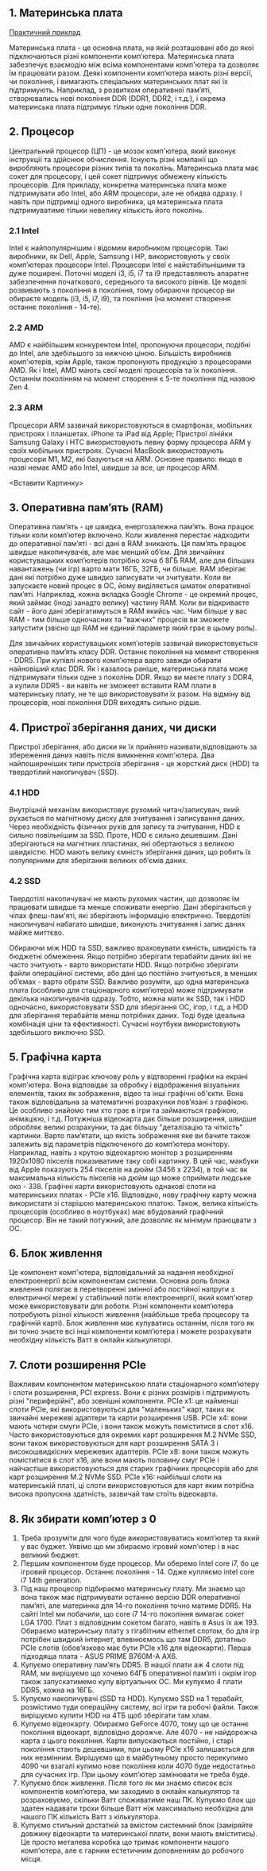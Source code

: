 ## 1. Материнська плата
[Практичний приклад](https://www.asus.com/motherboards-components/motherboards/prime/prime-z790-a-wifi/techspec/)

Материнська плата - це основна плата, на якій розташовані або до якої підключаються різні компоненти компʼютера. Материнська плата забезпечує взаємодію між всіма компонентами комп'ютера та дозволяє їм працювати разом. Деякі компоненти компʼютера мають різні версії, чи покоління, і вимагають спеціальних материнських плат які їх підтримують. Наприклад, з розвитком оперативної памʼяті, створювались нові покоління DDR (DDR1, DDR2, і т.д.), і окрема материнська плата підтримує тільки одне покоління DDR.

## 2. Процесор
Центральний процесор (ЦП) - це мозок комп'ютера, який виконує інструкції та здійснює обчислення. Існують різні компанії що виробляють процесори різних типів та поколінь. Материнська плата має сокет для процесору, і цей сокет підтримує обмежену кількість процесорів. Для прикладу, конкретна материнська плата може підтримувати або Intel, або ARM процесори, але не обидва одразу. І навіть при підтримці одного виробника, ця материнська плата підтримуватиме тільки невелику кількість його поколінь.

### 2.1 Intel
Intel є найпопулярнішим і відомим виробником процесорів. Такі виробники, як Dell, Apple, Samsung і HP, використовують у своїх комп’ютерах процесори Intel. Процесори Intel є найстабільнішими та дуже поширені. Поточні моделі i3, i5, i7 та i9 представляють апаратне забезпечення початкового, середнього та високого рівнів. Це моделі розвивають з покоління в покоління, тому обираючи процесор ви обираєте модель (i3, i5, i7, i9), та покління (на момент створення останнє покоління - 14-те).

### 2.2 AMD
AMD є найбільшим конкурентом Intel, пропонуючи процесори, подібні до Intel, але здебільшого за нижчою ціною. Більшість виробників комп'ютерів, крім Apple, також пропонують продукцію з процесорами AMD. Як і Intel, AMD мають свої моделі процесорів та їх покоління. Останнім поколінням на момент створення є 5-те покоління під назвою Zen 4.

### 2.3 ARM
Процесори ARM зазвичай використовуються в смартфонах, мобільних пристроях і планшетах. iPhone та iPad від Apple; Пристрої лінійки Samsung Galaxy і HTC використовують певну форму процесора ARM у своїх мобільних пристроях. Сучасні MacBook використовують процесори M1, M2, які базуються на ARM. Основне правило: якщо в назві немає AMD або Intel, швидше за все, це процесор ARM.

<Вставити Картинку>

## 3. Оперативна памʼять (RAM)
Оперативна памʼять - це швидка, енергозалежна памʼять. Вона працює тільки коли компʼютер включено. Коли живлення перестає надходити до оперативної памʼяті - всі дані в RAM зникають. Ця памʼять працює швидше накопичувачів, але має менший обʼєм. Для звичайних користувацьких компʼютерів потрібно хоча б 8ГБ RAM, але для більших навантажень (чи ігр) варто мати 16ГБ, 32ГБ, чи більше.
RAM зберігає дані які потрібно дуже швидко записувати чи зчитувати. Коли ви запускаєте новий процес в ОС, йому виділяється шматок оперативної памʼяті. Наприклад, кожна вкладка Google Chrome - це окремий процес, який займає (іноді занадто велику) частину RAM. Коли ви відкриваєте сайт - його дані зберігатимуться в RAM якийсь час. Чим більше у вас RAM - тим більше одночасних та "важчих" процесів ви зможете запустити (звісно що RAM не єдиний параметр який грає в цьому роль).

Для звичайних користувацьких компʼютерів зазвичай використовується оперативна памʼять класу DDR. Останнє покоління на момент створення - DDR5. При купівлі нового компʼютера варто завжди обирати найновіший клас DDR. Як і казалось раніше, материнська плата може підтримувати тільки одне з поколінь DDR. Якщо ви маєте плату з DDR4, а купили DDR5 - ви навіть не зможеет вставити RAM плати в материнську плату, не те що використовувати їх разом. На відміну від процесорів, нові покоління DDR виходять сильно рідше.

## 4. Пристрої зберігання даних, чи диски
Пристрої зберігання, або диски як їх прийнято називати,відповідають за збереження даних навіть після вимкнення комп'ютера. Два найпоширеніших типи пристроїв зберігання - це жорсткий диск (HDD) та твердотілий накопичувач (SSD).

### 4.1 HDD
Внутрішній механізм використовує рухомий читач/записувач, який рухається по магнітному диску для зчитування і записування даних. Через необхідність фізичних рухів для запису та зчитування, HDD є сильно повільнішим за SSD. Проте, HDD є сильно дешевшим. Дані зберігаються на магнітних пластинах, які обертаються з великою швидкістю. HDD мають велику ємність зберігання даних, що робить їх популярними для зберігання великих обʼємів даних.

### 4.2 SSD
Твердотілі накопичувачі не мають рухомих частин, що дозволяє їм працювати швидше та менше споживати енергію. Дані зберігаються у чіпах флеш-пам'яті, які зберігають інформацію електрично. Твердотілі накопичувачі набагато швидше, виконують зчитування і запис даних майже миттєво.

Обираючи між HDD та SSD, важливо враховувати ємність, швидкість та бюджетні обмеження. Якщо потрібно зберігати терабайти даних які не часто зчитують - варто використати HDD. Якщо потрібно зберігати файли операційної системи, або дані що постійно зчитуються, в менших обʼємах - варто обрати SSD. Важливо розуміти, що одна материнська плата (особливо для стаціонарного компʼютера) може підтримувати декілька накопичувачів одразу. Тобто, можна мати як SSD, так і HDD одночасно, використовувати SSD для зберігання ОС, ігор, і т.д, а HDD для зберігання терабайтів менш потрібних даних. Тоді буде ідеальна комбінація ціни та ефективності. Сучасні ноутбуки використовують здебільшого виключно SSD.

## 5. Графічна карта
Графічна карта відіграє ключову роль у відтворенні графіки на екрані комп'ютера. Вона відповідає за обробку і відображення візуальних елементів, таких як зображення, відео та інші графічні об'єкти. Вона також відповідальна за математичні розрахунки повʼязані з графікою. Це особливо знайомо тим хто грає в ігри та займаються графікою, анімацією, і т.д. Потужніша відеокарта дає більше розширення, швидше обробляє великі розрахунки, та дає більшу "деталізацію та чіткість" картинки. Варто памʼятати, що якість зображення яке ви бачите також залежить від параметрів підключеного до компʼютера монітору. Наприклад, навіть з крутою відеокартою монітор з розширенням 1920x1080 пікселів показиватиме таку собі картинку. В цей час, макбуки від Apple показують 254 пікселів на дюйм (3456 x 2234), в той час як максимальна кількість пікселів на дюйм що може сприймати людське око - 338.
Графічні карти використовують однакові слоти на материнських платах - PCIe x16. Відповідно, нову графічну карту можна використати зі старішою материнською платою.
Також, велика кількість процесорів (особливо в ноутбуках) має вбудований графічний процесор. Він не такий потужний, але дозволяє як мінімум праюцвати з ОС.  

## 6. Блок живлення
Це компонент комп'ютера, відповідальний за надання необхідної електроенергії всім компонентам системи. Основна роль блока живлення полягає в перетворенні змінної або постійної напруги з електричної мережі у стабільний потік електроенергії, який комп'ютер може використовувати для роботи. Різні компоненти компʼютера потребують різної кількості живлення (найбільше треба процесору та графічній карті). Блок живлення має купуватись останнім, після того як ви точно знаєте всі інші компоненти компʼютера і можете розрахувати необхідну кількість Ватт в онлайн калькуляторі.

## 7. Слоти розширення PCIe
Важливим компонентом материнською плати стаціонарного компʼютеру і слоти розширення, PCI express. Вони є різних розмірів і підтримують різні "периферійні", або зовнішні компоненти.
PCIe x1: це найменші слоти PCIe, які використовуються для "маленьких" карт, таких як звичайні мережеві адаптери та карти розширення USB.
PCIe x4: вони мають чотири смуги PCIe, і вони також можуть поміститися в слот x16. Часто використовуються для окремих карт розширення M.2 NVMe SSD, вони також використовуються для карт розширення SATA 3 і високошвидкісних мережевих адаптерів.
PCIe x8: вони також можуть поміститися в слот x16, але вони мають половину смуг PCIe і найчастіше використовуються для старих графічних процесорів або для карт розширення M.2 NVMe SSD.
PCIe x16: найбільші слоти на материнській платі, ці слоти використовуються для карт яким потрібна висока пропускна здатність, зазвичай там стоїть відеокарта.

## 8. Як збирати компʼютер з 0
1. Треба зрозуміти для чого буде використовуватись компʼютер та який у вас буджет. Уявімо що ми збираємо ігровий компʼютер і в нас великий бюджет.
2. Першим компонентом буде процесор. Ми оберемо Intel core i7, бо це ігровий процесор. Останнє покоління - 14. Одже купляємо intel core i7 14th generation.
3. Під наш процесор підбираємо материнську плату. Ми знаємо що вона також має підтримувати останню версію DDR оперативної памʼяті, але материнка для 14-го покоління точно матиме DDR5. На сайті Intel ми побачили, що core i7 14-го покоління вимагає сокет LGA 1700. Плат з відповідним сокетом багато, навіть в Asus їх аж 193. Обираємо материнську плату з гігабітним ethernet слотом, бо для ігр потрібен швидкий інтернет, впевнюємось що там DDR5, дотатньо PCIe слотів (обовʼязково має бути PCIe x16 для відеокарти). Перша підходяща плата - ASUS PRIME B760M-A AX6.
4. Купуємо оперативну памʼять DDR5. В нашої плати аж 4 слоти під RAM, ми вирішуємо що хочемо 64ГБ оперативної памʼяті і окрім ігор також запускатимемо купу віртуальних ОС. Ми купуємо 4 плати DDR5, кожна на 16ГБ.
5. Купуємо накопичувачі (SSD та HDD). Купуємо SSD на 1 терабайт, розмістимо туди операційну систему, всі ігри та робочі файли. Також вирішуємо купити HDD на 4ТБ щоб зберігати там хлам.
6. Купуємо відеокарту. Обираємо GeForce 4070, тому що це останнє покоління відеокарт, відповідно дорожче. Але 4070 - не найдорожча карта з цього покоління. Карти випускаються постійно, і старі покоління стають дешевшими, при цьому PCIe x16 залишається для них незмінним. Вирішуємо що в майбутньому просто перекупимо 4090 чи взагалі купимо нове покоління коли 4070 буде недостатньо для сучасних ігр. При цьому компʼютер замінювати не треба буде.
7. Купуємо блок живлення. Після того як ми знаємо список всіх компонентів компʼютера, ми заходимо в онлайн калькулятор та розраховуємо, скільки Ватт споживатиме наш ПК. Купуємо блок що здатен надавати трохи більше Ватт ніж максимально необхідна для нашого ПК кількість Ватт з кількулятора.
8. Купуємо стильний достатній за вмістом системний блок (заміряйте довжину відеокарти та материнської плати, вони мають вміститись). Це просто металева коробка що тримає компоненти нашого компʼютера, але є гарним естетичним доповненням до робочого місця.


